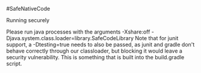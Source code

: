 #SafeNativeCode

Running securely

Please run java processes with the arguments -Xshare:off -Djava.system.class.loader=library.SafeCodeLibrary
Note that for junit support, a -Dtesting=true needs to also be passed, as junit and gradle don't behave correctly through our classloader,
but blocking it would leave a security vulnerability. This is something that is built into the build.gradle script.
